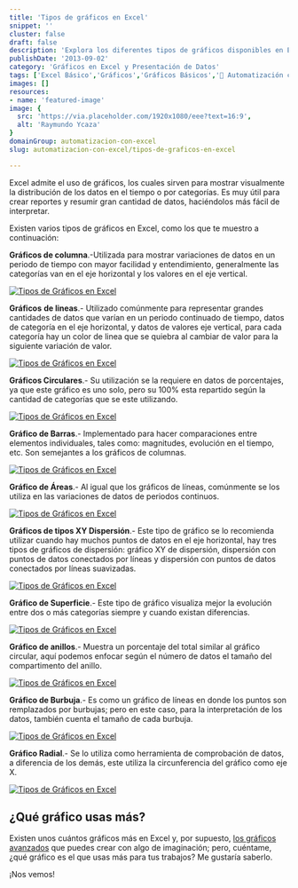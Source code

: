 ```yaml
---
title: 'Tipos de gráficos en Excel'
snippet: ''
cluster: false
draft: false 
description: 'Explora los diferentes tipos de gráficos disponibles en Excel y cómo utilizarlos para representar tus datos de manera efectiva.'
publishDate: '2013-09-02'
category: 'Gráficos en Excel y Presentación de Datos'
tags: ['Excel Básico','Gráficos','Gráficos Básicos','🤖 Automatización con Excel']
images: []
resources: 
- name: 'featured-image'
image: {
  src: 'https://via.placeholder.com/1920x1080/eee?text=16:9',
  alt: 'Raymundo Ycaza'
}
domainGroup: automatizacion-con-excel
slug: automatizacion-con-excel/tipos-de-graficos-en-excel

---
```


Excel admite el uso de gráficos, los cuales sirven para mostrar visualmente la distribución de los datos en el tiempo o por categorías. Es muy útil para crear reportes y resumir gran cantidad de datos, haciéndolos más fácil de interpretar.

Existen varios tipos de gráficos en Excel, como los que te muestro a continuación:

**Gráficos de columna**.-Utilizada para mostrar variaciones de datos en un periodo de tiempo con mayor facilidad y entendimiento, generalmente las categorías van en el eje horizontal y los valores en el eje vertical.

[![Tipos de Gráficos en Excel](images/20130902-tipos-de-graficos-en-excel-000088.png)](http://raymundoycaza.com/wp-content/uploads/20130902-tipos-de-graficos-en-excel-000088.png)

**Gráficos** **de lineas**.- Utilizado comúnmente para representar grandes cantidades de datos que varían en un periodo continuado de tiempo, datos de categoría en el eje horizontal, y datos de valores eje vertical, para cada categoría hay un color de linea que se quiebra al cambiar de valor para la siguiente variación de valor.

[![Tipos de Gráficos en Excel](images/20130902-tipos-de-graficos-en-excel-000089.png)](http://raymundoycaza.com/wp-content/uploads/20130902-tipos-de-graficos-en-excel-000089.png)

**Gráficos Circulares**.- Su utilización se la requiere en datos de porcentajes, ya que este gráfico es uno solo, pero su 100% esta repartido según la cantidad de categorías que se este utilizando.

[![Tipos de Gráficos en Excel](images/20130902-tipos-de-graficos-en-excel-000090.png)](http://raymundoycaza.com/wp-content/uploads/20130902-tipos-de-graficos-en-excel-000090.png)

**Gráfico de Barras**.- Implementado para hacer comparaciones entre elementos individuales, tales como: magnitudes, evolución en el tiempo, etc. Son semejantes a los gráficos de columnas.

[![Tipos de Gráficos en Excel](images/20130902-tipos-de-graficos-en-excel-000091.png)](http://raymundoycaza.com/wp-content/uploads/20130902-tipos-de-graficos-en-excel-000091.png)

**Gráfico de Áreas**.- Al igual que los gráficos de líneas, comúnmente se los utiliza en las variaciones de datos de periodos continuos.

[![Tipos de Gráficos en Excel](images/20130902-tipos-de-graficos-en-excel-000092.png)](http://raymundoycaza.com/wp-content/uploads/20130902-tipos-de-graficos-en-excel-000092.png)

**Gráficos de tipos XY Dispersión**.- Este tipo de gráfico se lo recomienda utilizar cuando hay muchos puntos de datos en el eje horizontal, hay tres tipos de gráficos de dispersión: gráfico XY de dispersión, dispersión con puntos de datos conectados por líneas y dispersión con puntos de datos conectados por líneas suavizadas.

[![Tipos de Gráficos en Excel](images/20130902-tipos-de-graficos-en-excel-000093.png)](http://raymundoycaza.com/wp-content/uploads/20130902-tipos-de-graficos-en-excel-000093.png)

**Gráfico de Superficie**.- Este tipo de gráfico visualiza mejor la evolución entre dos o más categorías siempre y cuando existan diferencias.

[![Tipos de Gráficos en Excel](images/20130902-tipos-de-graficos-en-excel-000092.png)](http://raymundoycaza.com/wp-content/uploads/20130902-tipos-de-graficos-en-excel-000092.png)

**Gráfico de anillos**.- Muestra un porcentaje del total similar al gráfico circular, aquí podemos enfocar según el número de datos el tamaño del compartimento del anillo.

[![Tipos de Gráficos en Excel](images/20130902-tipos-de-graficos-en-excel-000094.png)](http://raymundoycaza.com/wp-content/uploads/20130902-tipos-de-graficos-en-excel-000094.png)

**Gráfico de Burbuja**.- Es como un gráfico de líneas en donde los puntos son remplazados por burbujas; pero en este caso, para la interpretación de los datos, también cuenta el tamaño de cada burbuja.

[![Tipos de Gráficos en Excel](images/20130902-tipos-de-graficos-en-excel-000095.png)](http://raymundoycaza.com/wp-content/uploads/20130902-tipos-de-graficos-en-excel-000095.png)

**Gráfico Radial**.- Se lo utiliza como herramienta de comprobación de datos, a diferencia de los demás, este utiliza la circunferencia del gráfico como eje X.

[![Tipos de Gráficos en Excel](images/20130902-tipos-de-graficos-en-excel-000096.png)](http://raymundoycaza.com/wp-content/uploads/20130902-tipos-de-graficos-en-excel-000096.png)

## ¿Qué gráfico usas más?

Existen unos cuántos gráficos más en Excel y, por supuesto, [los gráficos avanzados](http://raymundoycaza.com/graficar-en-excel-una-manera-distinta/ "Graficar en Excel: Gráfico en Forma de Cigarrillo [Archivo]") que puedes crear con algo de imaginación; pero, cuéntame, ¿qué gráfico es el que usas más para tus trabajos? Me gustaría saberlo.

¡Nos vemos!
